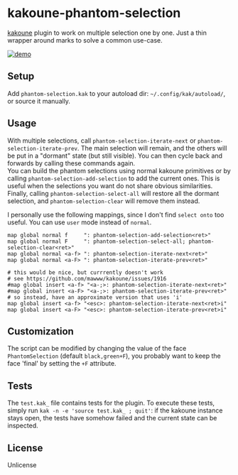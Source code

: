 # kakoune-phantom-selection

[kakoune](http://kakoune.org) plugin to work on multiple selection one by one. Just a thin wrapper around marks to solve a common use-case.

[![demo](https://asciinema.org/a/152289.png)](https://asciinema.org/a/152289)

## Setup

Add `phantom-selection.kak` to your autoload dir: `~/.config/kak/autoload/`, or source it manually.

## Usage

With multiple selections, call `phantom-selection-iterate-next` or `phantom-selection-iterate-prev`. The main selection will remain, and the others will be put in a "dormant" state (but still visible). You can then cycle back and forwards by calling these commands again.  
You can build the phantom selections using normal kakoune primitives or by calling `phantom-selection-add-selection` to add the current ones. This is useful when the selections you want do not share obvious similarities.  
Finally, calling `phantom-selection-select-all` will restore all the dormant selection, and `phantom-selection-clear` will remove them instead.  

I personally use the following mappings, since I don't find `select onto` too useful. You can use `user` mode instead of `normal`.
```
map global normal f     ": phantom-selection-add-selection<ret>"
map global normal F     ": phantom-selection-select-all; phantom-selection-clear<ret>"
map global normal <a-f> ": phantom-selection-iterate-next<ret>"
map global normal <a-F> ": phantom-selection-iterate-prev<ret>"

# this would be nice, but currrently doesn't work
# see https://github.com/mawww/kakoune/issues/1916
#map global insert <a-f> "<a-;>: phantom-selection-iterate-next<ret>"
#map global insert <a-F> "<a-;>: phantom-selection-iterate-prev<ret>"
# so instead, have an approximate version that uses 'i'
map global insert <a-f> "<esc>: phantom-selection-iterate-next<ret>i"
map global insert <a-F> "<esc>: phantom-selection-iterate-prev<ret>i"
```

## Customization

The script can be modified by changing the value of the face `PhantomSelection` (default `black,green+F`), you probably want to keep the face 'final' by setting the `+F` attribute.

## Tests

The `test.kak_` file contains tests for the plugin. To execute these tests, simply run `kak -n -e 'source test.kak_ ; quit'`: if the kakoune instance stays open, the tests have somehow failed and the current state can be inspected.

## License

Unlicense
